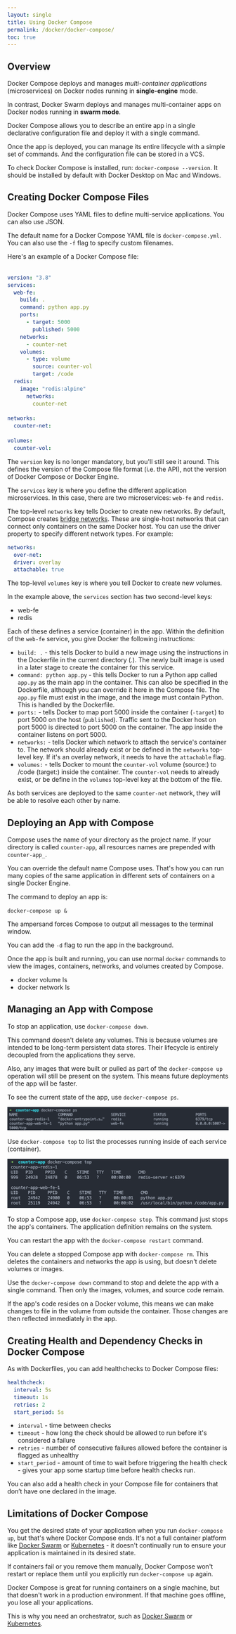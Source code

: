 ```yaml
---
layout: single
title: Using Docker Compose
permalink: /docker/docker-compose/
toc: true
---
```


## Overview

Docker Compose deploys and manages *multi-container applications* (microservices) on Docker nodes running in **single-engine** mode.

In contrast, Docker Swarm deploys and manages multi-container apps on Docker nodes running in **swarm mode**.

Docker Compose allows you to describe an entire app in a single declarative configuration file and deploy it with a single command.

Once the app is deployed, you can manage its entire lifecycle with a simple set of commands. And the configuration file can be stored in a VCS.

To check Docker Compose is installed, run: `docker-compose --version`. It should be installed by default with Docker Desktop on Mac and Windows.

## Creating Docker Compose Files

Docker Compose uses YAML files to define multi-service applications. You can also use JSON.

The default name for a Docker Compose YAML file is `docker-compose.yml`. You can also use the `-f` flag to specify custom filenames.

Here's an example of a Docker Compose file:

``` yaml

version: "3.8"
services:
  web-fe:
    build: .
    command: python app.py
    ports:
      - target: 5000
        published: 5000
    networks:
      - counter-net
    volumes:
      - type: volume
        source: counter-vol
        target: /code
  redis:
    image: "redis:alpine"
      networks:
        counter-net

networks:
  counter-net:

volumes:
  counter-vol:

```

The `version` key is no longer mandatory, but you'll still see it around. This defines the version of the Compose file format (i.e. the API), not the version of Docker Compose or Docker Engine.

The `services` key is where you define the different application microservices. In this case, there are two microservices: `web-fe` and `redis`.

The top-level `networks` key tells Docker to create new networks. By default, Compose creates [bridge networks](./../networking/#single-host-bridge-networks). These are single-host networks that can connect only containers on the same Docker host. You can use the driver property to specify different network types. For example:

``` yaml
networks:
  over-net:
  driver: overlay
  attachable: true
```

The top-level `volumes` key is where you tell Docker to create new volumes.

In the example above, the `services` section has two second-level keys:

- web-fe
- redis

Each of these defines a service (container) in the app. Within the definition of the `web-fe` service, you give Docker the following instructions:

- `build: .` - this tells Docker to build a new image using the instructions in the Dockerfile in the current directory (.). The newly built image is used in a later stage to create the container for this service.
- `command: python app.py` - this tells Docker to run a Python app called `app.py` as the main app in the container. This can also be specified in the Dockerfile, although you can override it here in the Compose file. The `app.py` file must exist in the image, and the image must contain Python. This is handled by the Dockerfile.
- `ports:` - tells Docker to map port 5000 inside the container (`-target`) to port 5000 on the host (`published`). Traffic sent to the Docker host on port 5000 is directed to port 5000 on the container. The app inside the container listens on port 5000.
- `networks:` - tells Docker which network to attach the service's container to. The network should already exist or be defined in the `networks` top-level key. If it's an overlay network, it needs to have the `attachable` flag.
- `volumes:` - tells Docker to mount the `counter-vol` volume (source:) to /code (target:) inside the container. The `counter-vol` needs to already exist, or be define in the `volumes` top-level key at the bottom of the file.

As both services are deployed to the same `counter-net` network, they will be able to resolve each other by name.

## Deploying an App with Compose

Compose uses the name of your directory as the project name. If your directory is called `counter-app`, all resources names are prepended with `counter-app_`.

You can override the default name Compose uses. That's how you can run many copies of the same application in different sets of containers on a single Docker Engine.


The command to deploy an app is:

`docker-compose up &`

The ampersand forces Compose to output all messages to the terminal window.

You can add the `-d` flag to run the app in the background.

Once the app is built and running, you can use normal `docker` commands to view the images, containers, networks, and volumes created by Compose.

- docker volume ls
- docker network ls

## Managing an App with Compose

To stop an application, use `docker-compose down`.

This command doesn't delete any volumes. This is because volumes are intended to be long-term persistent data stores. Their lifecycle is entirely decoupled from the applications they serve.

Also, any images that were built or pulled as part of the `docker-compose up` operation will still be present on the system. This means future deployments of the app will be faster.

To see the current state of the app, use `docker-compose ps`.

![Output of docker-compose ps](./../../assets/images/docker-compose-ps.png)

Use `docker-compose top` to list the processes running inside of each service (container).

![Output of docker-compose top](./../../assets/images/docker-compose-top.png)

To stop a Compose app, use `docker-compose stop`. This command just stops the app's containers. The application definition remains on the system.

You can restart the app with the `docker-compose restart` command.

You can delete a stopped Compose app with `docker-compose rm`. This deletes the containers and networks the app is using, but doesn't delete volumes or images.

Use the `docker-compose down` command to stop and delete the app with a single command. Then only the images, volumes, and source code remain.

If the app's code resides on a Docker volume, this means we can make changes to file in the volume from outside the container. Those changes are then reflected immediately in the app.

## Creating Health and Dependency Checks in Docker Compose

As with Dockerfiles, you can add healthchecks to Docker Compose files:

``` yaml
healthcheck:
  interval: 5s
  timeout: 1s 
  retries: 2
  start_period: 5s
```

- `interval` - time between checks
- `timeout` - how long the check should be allowed to run before it's considered a failure
- `retries` - number of consecutive failures allowed before the container is flagged as unhealthy
- `start_period` - amount of time to wait before triggering the health check - gives your app some startup time before health checks run.

You can also add a health check in your Compose file for containers that don’t have one declared in the image.

## Limitations of Docker Compose 

You get the desired state of your application when you run `docker-compose up`, but that's where Docker Compose ends. It's not a full container platform like [Docker Swarm](./../docker-swarm/) or [Kubernetes](./../kubernetes/) - it doesn't continually run to ensure your application is maintained in its desired state.

If containers fail or you remove them manually, Docker Compose won't restart or replace them until you explicitly run `docker-compose up` again.

Docker Compose is great for running containers on a single machine, but that doesn't work in a production environment. If that machine goes offline, you lose all your applications.

This is why you need an orchestrator, such as [Docker Swarm](./../docker-swarm/) or [Kubernetes](./../kubernetes/).